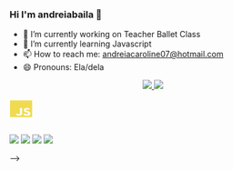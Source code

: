 ### Hi I'm andreiabaila 👋

- 🔭 I’m currently working on Teacher Ballet Class
- 🌱 I’m currently learning Javascript
- 📫 How to reach me: andreiacaroline07@hotmail.com
- 😄 Pronouns: Ela/dela



<div align="center">
  <a href="https://github.com/andreiabaila">
  <img height="180em" src="https://github-readme-stats.vercel.app/api?username=andreiabaila&show_icons=false&theme=dracula&include_all_commits=true&count_private=true"/>
  <img height="180em" src="https://github-readme-stats.vercel.app/api/top-langs/?username=andreiabaila&layout=compact&langs_count=7&theme=dracula"/>
</div>
<div style="display: inline_block"><br>
  <img align="center" alt="Rafa-Js" height="30" width="40" src="https://raw.githubusercontent.com/devicons/devicon/master/icons/javascript/javascript-plain.svg">
  
 
</div>
  
  ##
 
<div> 
 
  <a href="https://instagram.com/_andreiaassuncao_" target="_blank"><img src="https://img.shields.io/badge/-Instagram-%23E4405F?style=for-the-badge&logo=instagram&logoColor=white" target="_blank"></a>
 <a href="https://discord.gg/Andreia#6007" target="_blank"><img src="https://img.shields.io/badge/Discord-7289DA?style=for-the-badge&logo=discord&logoColor=white" target="_blank"></a> 
  <a href = "mailto:andreiacaroline07@hotmail.com"><img src="https://img.shields.io/badge/-Gmail-%23333?style=for-the-badge&logo=gmail&logoColor=white" target="_blank"></a>
  <a href="https://www.linkedin.com/in/Andreia Assuncao" target="_blank"><img src="https://img.shields.io/badge/-LinkedIn-%230077B5?style=for-the-badge&logo=linkedin&logoColor=white" target="_blank"></a> 
 
-->
